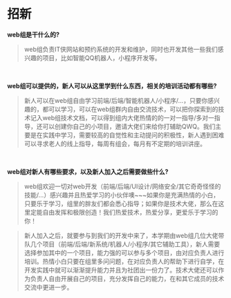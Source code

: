 # 招新

**web组是干什么的?**

>web组负责IT侠网站和预约系统的开发和维护，同时也开发其他一些我们感兴趣的项目，比如智能QQ机器人，小程序开发等。

<br>

**web组可以提供的，新人可以从这里学到什么东西，相关的培训活动都有哪些?**
>新人可以在web组自由学习前端/后端/智能机器人/小程序/…，只要你感兴趣的，都可以学习，可以在web组群内自由交流技术，可以把你探索到的技术记入web组技术文档，可以得到组内大佬热情的的一对一指导/多对一指导，还可以创建你自己的小项目，邀请大佬们来给你打辅助QWQ。我们主要是在实践中学习，需要较高的自觉性和主动提问的积极性，新人遇到困难可以寻求老人的线上指导，每周有组会，每月有不定期的培训讲座。

<br>

**web组对新人有哪些要求，以及新人加入之后需要做些什么?**

>	web组欢迎一切对web开发（前端/后端/UI设计/网络安全/其它奇奇怪怪的技能/...）感兴趣并且热爱学习的小伙伴噢~~~如果你是充满热情的小白，只要乐于学习，组里的胖友们都会悉心指导；如果你是技术大佬，那么在这里定能自由发挥和极限创造！我们热爱技术，热爱分享，更爱乐于学习的你！
	
>新人加入之后，就要参与到我们的开发中来了，本学期由web组几位大佬带队几个项目（前端/后端/新系统/机器人/小程序/其它辅助工具），新人需要选择参加其中的一个项目，能力强的可以参与多个项目，由对应负责人进行培训。热情小白只要在组里多问问题，在对应负责人的帮助下进行自学，在开发实践中就可以渐渐提升能力并且为社团出一份力了。技术大佬还可以作为负责人自由开展自己的项目，充分发挥自己的能力，在和其它成员的技术交流中更进一步。
